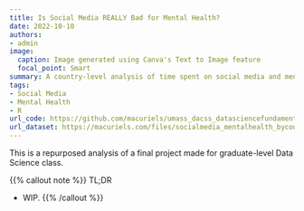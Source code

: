 ```yaml
---
title: Is Social Media REALLY Bad for Mental Health?
date: 2022-10-10
authors:
- admin
image:
  caption: Image generated using Canva's Text to Image feature
  focal_point: Smart
summary: A country-level analysis of time spent on social media and mental disorder prevalence using R.
tags:
- Social Media
- Mental Health
- R
url_code: https://github.com/macuriels/umass_dacss_datasciencefundamentals/blob/main/social_media_mental_health_code.R
url_dataset: https://macuriels.com/files/socialmedia_mentalhealth_bycountry.csv
---
```


This is a repurposed analysis of a final project made for graduate-level Data Science class.

{{% callout note %}}
TL;DR
- WIP.
{{% /callout %}}

